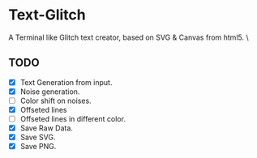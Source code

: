 # Text-Glitch

A Terminal like Glitch text creator, based on SVG & Canvas from html5.  \


## TODO
- [x] Text Generation from input.
- [x] Noise generation.
- [ ] Color shift on noises.
- [x] Offseted lines
- [ ] Offseted lines in different color.
- [x] Save Raw Data.
- [x] Save SVG.
- [x] Save PNG.
